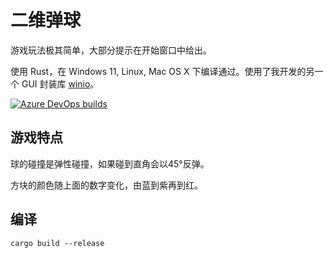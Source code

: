 # 二维弹球
游戏玩法极其简单，大部分提示在开始窗口中给出。

使用 Rust，在 Windows 11, Linux, Mac OS X 下编译通过。使用了我开发的另一个 GUI 封装库 [winio](https://crates.io/crates/winio)。

[![Azure DevOps builds](https://strawberry-vs.visualstudio.com/Balls/_apis/build/status/Berrysoft.Balls?branch=master)](https://strawberry-vs.visualstudio.com/Balls/_build)

## 游戏特点
球的碰撞是弹性碰撞，如果碰到直角会以45°反弹。

方块的颜色随上面的数字变化，由蓝到紫再到红。

## 编译
```
cargo build --release
```
